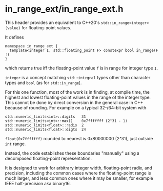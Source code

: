 # in_range_ext/in_range_ext.h

This header provides an equivalent to C++20's ```std::in_range<integer>(value)``` for floating-point values.

It defines
```
namespace in_range_ext {
  template<integer I, std::floating_point F> constexpr bool in_range(F f)
}
```
which returns true iff the floating-point value ```f``` is in range for integer type ```I```.

```integer``` is a concept matching ```std::integral``` types other than character types and
```bool``` (as for ```std::in_range```).

For this one function, most of the work is in finding, at compile time, the highest and lowest
floating-point values in the range of the integer type. This cannot be done by direct conversion
in the general case in C++ because of rounding. For example on a typical 32-/64-bit system with

```
std::numeric_limits<int>::digits   31
std::numeric_limits<int>::max()    0x7fffffff (2^31 - 1)
std::numeric_limits<float>::radix  2
std::numeric_limits<float>::digts  24
```

```float(0x7fffffff)``` rounded to nearest is 0x80000000 (2^31), just outside ```int``` range.

Instead, the code establishes these boundaries "manually" using a decomposed floating-point
representation.

It is designed to work for arbitrary integer width, floating-point radix, and precision,
including the common cases where the floating-point range is much larger, and less common ones
where it may be smaller, for example IEEE half-precision aka binary16.
